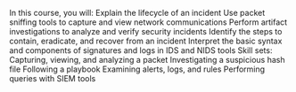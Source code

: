 In this course, you will:
Explain the lifecycle of an incident
Use packet sniffing tools to capture and view network communications
Perform artifact investigations to analyze and verify security incidents
Identify the steps to contain, eradicate, and recover from an incident
Interpret the basic syntax and components of signatures and logs in IDS and NIDS tools
Skill sets:
Capturing, viewing, and analyzing a packet
Investigating a suspicious hash file
Following a playbook
Examining alerts, logs, and rules
Performing queries with SIEM tools
